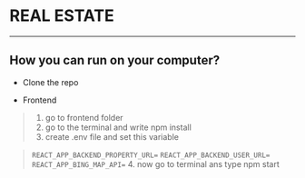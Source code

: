 # REAL ESTATE
---
## How you can run on your computer?
- Clone the repo
* Frontend
> 1. go to frontend folder
> 2. go to the terminal and write npm install
> 3. create .env file and set this variable

> `REACT_APP_BACKEND_PROPERTY_URL=`
> `REACT_APP_BACKEND_USER_URL=`
> `REACT_APP_BING_MAP_API=`
> 4. now go to terminal ans type npm start


